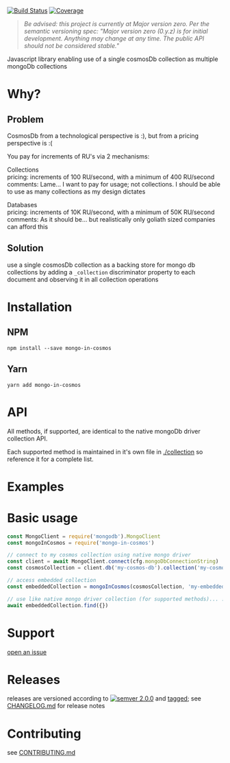 [![Build Status](https://travis-ci.org/chrisdostert/mongo-in-cosmos-js.svg?branch=master)](https://travis-ci.org/chrisdostert/mongo-in-cosmos-js)
[![Coverage](https://codecov.io/gh/chrisdostert/mongo-in-cosmos-js/branch/master/graph/badge.svg)](https://codecov.io/gh/chrisdostert/mongo-in-cosmos-js)

> *Be advised: this project is currently at Major version zero. Per the
> semantic versioning spec: "Major version zero (0.y.z) is for initial
> development. Anything may change at any time. The public API should
> not be considered stable."*

Javascript library enabling use of a single cosmosDb collection as multiple mongoDb collections

# Why? 

## Problem
CosmosDb from a technological perspective is :), but from a pricing perspective is :(

You pay for increments of RU's via 2 mechanisms:

Collections  
pricing: increments of 100 RU/second, with a minimum of 400 RU/second
comments: Lame... I want to pay for usage; not collections. I should be able to use as many collections as my design dictates

Databases  
pricing: increments of 10K RU/second, with a minimum of 50K RU/second
comments: As it should be... but realistically only goliath sized companies can afford this

## Solution
use a single cosmosDb collection as a backing store for mongo db collections by adding a `_collection` discriminator property to each document
and observing it in all collection operations

# Installation

## NPM
```shell
npm install --save mongo-in-cosmos
```

## Yarn
```shell
yarn add mongo-in-cosmos
```

# API
All methods, if supported, are identical to the native mongoDb driver collection API.

Each supported method is maintained in it's own file in [./collection](./collection) so reference it for a complete list.

# Examples

# Basic usage

```javascript
const MongoClient = require('mongodb').MongoClient
const mongoInCosmos = require('mongo-in-cosmos')

// connect to my cosmos collection using native mongo driver
const client = await MongoClient.connect(cfg.mongoDbConnectionString)
const cosmosCollection = client.db('my-cosmos-db').collection('my-cosmos-collection')

// access embedded collection
const embeddedCollection = mongoInCosmos(cosmosCollection, 'my-embedded-collection')

// use like native mongo driver collection (for supported methods)... :)
await embeddedCollection.find({})
```

# Support

[open an issue](https://github.com/chrisdostert/mongo-in-cosmos-js/issues)

# Releases

releases are versioned according to
[![semver 2.0.0](https://img.shields.io/badge/semver-2.0.0-brightgreen.svg)](http://semver.org/spec/v2.0.0.html)
and [tagged](https://git-scm.com/book/en/v2/Git-Basics-Tagging); see
[CHANGELOG.md](CHANGELOG.md) for release notes

# Contributing

see [CONTRIBUTING.md](CONTRIBUTING.md)

